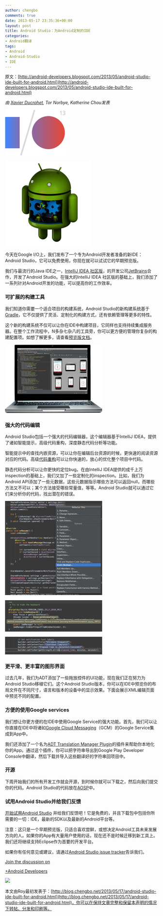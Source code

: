 ```yaml
---
author: chengbo
comments: true
date: 2013-05-17 23:35:36+00:00
layout: post
title: Android Studio：为Android定制的IDE
categories:
- Android翻译
tags:
- Android
- Android-Studio
- IDE
---
```


原文：[http://android-developers.blogspot.com/2013/05/android-studio-ide-built-for-android.html](http://android-developers.blogspot.com/2013/05/android-studio-ide-built-for-android.html)

_由 [Xavier Ducrohet](https://plus.google.com/109385828142935151413), Tor Norbye, Katherine Chou发表_

![](/static/images/2013/05/google-io-lockup-2.png)

![](/static/images/2013/05/Studio_table.png)

今天在Google I/O上，我们发布了一个专为Android开发者准备的新IDE：Android Studio，它可以免费使用，你现在就可以试试它的早期预览版。

我们与最流行的Java IDE之一，[IntelliJ IDEA 社区版](http://www.jetbrains.com/idea/)，的开发公司[JetBrains](http://www.jetbrains.com)合作，开发了Android Studio。在强大的IntelliJ IDEA 社区版的基础上，我们添加了一系列针对Android开发的功能，可以提高你的工作效率。

### 可扩展的构建工具

我们知道你需要一个适合项目的构建系统，Android Studio的新构建系统基于[Gradle](http://www.gradle.org/)，它不仅提供了灵活、定制化的构建方式，还有依赖管理等更多的特性。

这个新的构建系统不仅可以让你在IDE中构建项目，它同样也支持持续集成服务器。在整个工作流程中，N多杂七杂八的工具旁，你可以更方便的管理你复杂的构建配置项。如想了解更多，请查看[预览版文档](http://tools.android.com/tech-docs/new-build-system/user-guide)。

![](/static/images/2013/05/laptop600.png)

### 强大的代码编辑

Android Studio包括一个强大的代码编辑器，这个编辑器基于IntelliJ IDEA，提供了诸如智能提示，高级代码重构，深度静态代码分析等功能。

智能提示中的查找内嵌资源，可以让你在编辑后台资源的时候，更快速的阅读资源对应的代码。高级[代码重构](http://www.jetbrains.com/idea/features/refactoring.html)可以让你快速的，放心的优化整个项目中代码。

静态代码分析可以让你更快的定位bug。在由IntelliJ IDEA提供的成千上万inspection的基础上，我们又加了一些定制化的inspection。比如，我们为Android API添加了一些元数据，这些元数据指示哪些方法可以返回null，而哪些方法又不可以；某个方法接受哪些常量值，等等。Android Studio就可以通过它们来分析你的代码，找出潜在的错误。

![](/static/images/2013/05/ide-refactor.png)

![](/static/images/2013/05/ide-smart.png)

![](/static/images/2013/05/ide-resourcelookup2.png)

### 更平滑、更丰富的图形界面

过去几年，我们为ADT添加了一些拖放控件的UI功能，现在我们正在努力为Android Studio移植它们。这个Android Studio版本，你可以在IDE中预览你的布局文件在不同尺寸，语言和版本的设备中的显示效果。下面会展示XML编辑页面中预览不同的配置。

### 方便的使用Google services

我们想让你更方便的在IDE中使用Google Service的强大功能。首先，我们可以让你直接在IDE中将诸如[Google Cloud Messaging](http://developer.android.com/google/gcm/index.html)（GCM）的Google Service集成到App中。

我们还添加了一个名为[ADT Translation Manager Plugin](http://developer.android.com/sdk/installing/installing-adt.html#tmgr)的插件来帮助你本地化你的App。通过这个插件，你可以把字符串导出到Google Play Developer Console中翻译，然后下载并导入这些翻译好的字符串回项目中。

### 开源

下周开始我们的所有开发工作就会开源，到时候你就可以下载之，然后向我们提交你的代码。Android Studio的代码放在[AOSP](https://android.googlesource.com/platform/tools/adt/idea/)中。

### 试用Android Studio并给我们反馈

[开始试用Android Studio](http://developer.android.com/sdk/installing/studio.html) 并给我们反馈吧！它是免费的，并且下载包中包括你所需要的一切：IDE，最新的SDK以及最新的Android平台等。

注意：这只是一个早期预览版，只适合喜欢尝鲜，或想决定Android工具未来发展方向的人。如果你的App有大量用户使用的话，现在还不是时候迁移到新工具上。我们还将继续支持Eclipse作为首要的开发平台。

如果你有任何意见或建议，请通过[Android Studio issue tracker](https://code.google.com/p/android/issues/entry?template=Android%20Studio%20bug&comment=Build:%20AI-130.675642,%2020130514)告诉我们。

[Join the discussion on](https://plus.google.com/108967384991768947849/posts/Sr8LNyHDuax)

[+Android Developers](https://plus.google.com/108967384991768947849/posts/Sr8LNyHDuax/)

[![](https://ssl.gstatic.com/images/icons/gplus-32.png)](https://plus.google.com/108967384991768947849/posts/Sr8LNyHDuax)

本文由Roy最初发表于：[http://blog.chengbo.net/2013/05/17/android-studio-ide-built-for-android.html](http://blog.chengbo.net/2013/05/17/android-studio-ide-built-for-android.html)，你可以在保持文章完整和保留本声明的情况下转帖、分发和印刷等。
